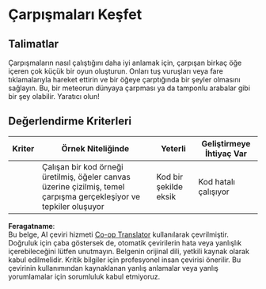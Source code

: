 <!--
CO_OP_TRANSLATOR_METADATA:
{
  "original_hash": "8a0a097b45e7c75a611e2795e4013f16",
  "translation_date": "2025-08-25T22:26:59+00:00",
  "source_file": "6-space-game/4-collision-detection/assignment.md",
  "language_code": "tr"
}
-->
# Çarpışmaları Keşfet

## Talimatlar

Çarpışmaların nasıl çalıştığını daha iyi anlamak için, çarpışan birkaç öğe içeren çok küçük bir oyun oluşturun. Onları tuş vuruşları veya fare tıklamalarıyla hareket ettirin ve bir öğeye çarptığında bir şeyler olmasını sağlayın. Bu, bir meteorun dünyaya çarpması ya da tamponlu arabalar gibi bir şey olabilir. Yaratıcı olun!

## Değerlendirme Kriterleri

| Kriter   | Örnek Niteliğinde                                                                                                       | Yeterli                        | Geliştirmeye İhtiyaç Var |
| -------- | ----------------------------------------------------------------------------------------------------------------------- | ------------------------------ | ------------------------ |
|          | Çalışan bir kod örneği üretilmiş, öğeler canvas üzerine çizilmiş, temel çarpışma gerçekleşiyor ve tepkiler oluşuyor     | Kod bir şekilde eksik          | Kod hatalı çalışıyor     |

**Feragatname**:  
Bu belge, AI çeviri hizmeti [Co-op Translator](https://github.com/Azure/co-op-translator) kullanılarak çevrilmiştir. Doğruluk için çaba göstersek de, otomatik çevirilerin hata veya yanlışlık içerebileceğini lütfen unutmayın. Belgenin orijinal dili, yetkili kaynak olarak kabul edilmelidir. Kritik bilgiler için profesyonel insan çevirisi önerilir. Bu çevirinin kullanımından kaynaklanan yanlış anlamalar veya yanlış yorumlamalar için sorumluluk kabul etmiyoruz.